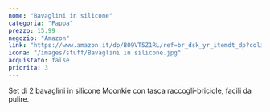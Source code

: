 ```yaml
---
nome: "Bavaglini in silicone"
categoria: "Pappa"
prezzo: 15.99
negozio: "Amazon"
link: "https://www.amazon.it/dp/B09VT5Z1RL/ref=br_dsk_yr_itemdt_dp?colid=3QGQUT8WCNDK0&coliid=I277X7H5VHVVCC&th=1"
icona: "/images/stuff/Bavaglini in silicone.jpg"
acquistato: false
priorita: 3
---
```


Set di 2 bavaglini in silicone Moonkie con tasca raccogli-briciole, facili da pulire.
